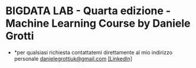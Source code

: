 # BIGDATA LAB - Quarta edizione - Machine Learning Course by Daniele Grotti

- *per qualsiasi richiesta contattatemi direttamente al mio indirizzo personale danielegrottiuk@gmail.com [[LinkedIn]](https://www.linkedin.com/in/daniele-grotti/)
